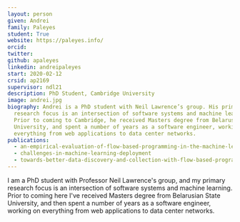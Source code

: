 ```yaml
---
layout: person
given: Andrei
family: Paleyes
student: True
website: https://paleyes.info/
orcid:
twitter: 
github: apaleyes
linkedin: andreipaleyes
start: 2020-02-12
crsid: ap2169
supervisor: ndl21
description: PhD Student, Cambridge University
image: andrei.jpg
biography: Andrei is a PhD student with Neil Lawrence’s group. His primary
  research focus is an intersection of software systems and machine learning.
  Prior to coming to Cambridge, he received Masters degree from Belarusian State
  University, and spent a number of years as a software engineer, working on
  everything from web applications to data center networks.
publications:
  - an-empirical-evaluation-of-flow-based-programming-in-the-machine-learning-deployment-context
  - challenges-in-machine-learning-deployment
  - towards-better-data-discovery-and-collection-with-flow-based-programming
---
```


I am a PhD student with Professor Neil Lawrence's group, and my primary research focus is an intersection of software systems and machine learning. Prior to coming here I've received Masters degree from Belarusian State University, and then spent a number of years as a software engineer, working on everything from web applications to data center networks.
